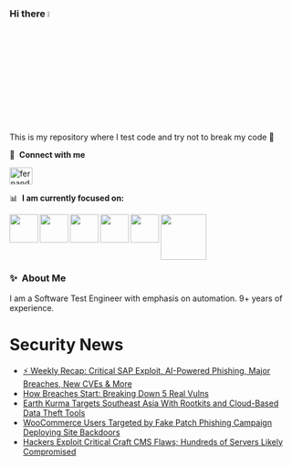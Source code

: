 ### Hi there <a href="https://www.gautamkrishnar.com/"><img src="https://media.giphy.com/media/hvRJCLFzcasrR4ia7z/giphy.gif" width="5%"></a>
This is my repository where I test code and try not to break my code :rofl:

🔗 &nbsp;**Connect with me**
<p align="left">
<a href="https://linkedin.com/in/fernandorlcruz" target="blank"><img align="center" src="https://raw.githubusercontent.com/rahuldkjain/github-profile-readme-generator/master/src/images/icons/Social/linked-in-alt.svg" alt="fernando cruz" height="30" width="40" /></a>
  
📊 &nbsp;**I am currently focused on:**

<img align="left" width='50' height='50' src="https://cdn.jsdelivr.net/gh/devicons/devicon/icons/python/python-original-wordmark.svg" />
<img align="left" width='50' height='50' src="https://cdn.jsdelivr.net/gh/devicons/devicon/icons/csharp/csharp-original.svg" />
<img align="left" width='50' height='50' src="https://cdn.jsdelivr.net/gh/devicons/devicon/icons/jenkins/jenkins-original.svg" />
<img align="left" width='50' height='50' src="https://specflow.org/wp-content/uploads/2021/05/SpecFlow-Icon.png" />
<img align="left" width='50' height='50' src="https://www.svgrepo.com/show/306098/githubactions.svg" />
<img width='80' height='80' src="https://cdn2.vectorstock.com/i/1000x1000/64/81/security-testing-concept-icon-safety-audit-key-vector-29166481.jpg" />
          
          
  
### ✨&nbsp; About Me

I am a Software Test Engineer with emphasis on automation. 9+ years of experience.

# Security News
<!-- BLOG-POST-LIST:START -->
- [⚡ Weekly Recap: Critical SAP Exploit, AI-Powered Phishing, Major Breaches, New CVEs &amp; More](https://thehackernews.com/2025/04/weekly-recap-critical-sap-exploit-ai.html)
- [How Breaches Start: Breaking Down 5 Real Vulns](https://thehackernews.com/2025/04/how-breaches-start-breaking-down-5-real.html)
- [Earth Kurma Targets Southeast Asia With Rootkits and Cloud-Based Data Theft Tools](https://thehackernews.com/2025/04/earth-kurma-targets-southeast-asia-with.html)
- [WooCommerce Users Targeted by Fake Patch Phishing Campaign Deploying Site Backdoors](https://thehackernews.com/2025/04/woocommerce-users-targeted-by-fake.html)
- [Hackers Exploit Critical Craft CMS Flaws; Hundreds of Servers Likely Compromised](https://thehackernews.com/2025/04/hackers-exploit-critical-craft-cms.html)
<!-- BLOG-POST-LIST:END -->
